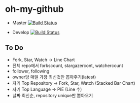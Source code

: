 # oh-my-github

- Master
[![Build Status](https://travis-ci.org/oh-my-github/oh-my-github.svg?branch=master)](https://travis-ci.org/oh-my-github/oh-my-github)

- Develop
[![Build Status](https://travis-ci.org/oh-my-github/oh-my-github.svg?branch=develop)](https://travis-ci.org/oh-my-github/oh-my-github)

## To Do
- Fork, Star, Watch -> Line Chart
 - 전체 repo에서 forkscount, stargazercont, watchercount
 - follower, following 
- owner당 매일 가장 최신것만 뽑아주기(latest)
 - 자기 Top Repository -> Fork, Star, Watch (Stacked Bar Chart)
 - 자기 Top Language -> PIE (Line 수)
- 날짜 최신순, repository unique만 뽑아오기 

